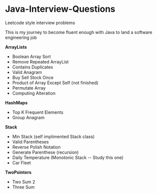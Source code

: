 # Java-Interview-Questions
Leetcode style interview problems

This is my journey to become fluent enough with Java to land a software engineering job

<b>ArrayLists</b>
- Boolean Array Sort
- Remove Repeated ArrayList
- Contains Duplicates
- Valid Anagram
- Buy Sell Stock Once
- Product of Array Except Self (not finished)
- Permutate Array
- Computing Alteration 

<b>HashMaps</b>
- Top K Frequent Elements 
- Group Anagram

<b>Stack</b>
- Min Stack (self implimented Stack class) 
- Valid Parentheses 
- Reverse Polish Notation
- Generate Parenthese (recursion) 
- Daily Temperature (Monotonic Stack -- Study this one)
- Car Fleet

<b>TwoPointers</b>
- Two Sum 2
- Three Sum

